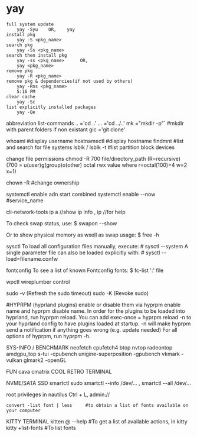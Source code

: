 # yay
    full system update
        yay -Syu    OR,    yay
    install pkg
        yay -S <pkg_name>
    search pkg
        yay -Ss <pkg_name>
    search then install pkg
        yay -ss <pkg_name>      OR,
        yay <pkg_name>
    remove pkg
        yay -R <pkg_name>    
    remove pkg & dependencies(if not used by others)
        yay -Rns <pkg_name>
        5:16 PM
    clear cache
        yay -Sc    
    list explicitly installed packages
        yay -Qe

abbreviation list-commands
    ..  ='cd ..'
    ... ='cd ../..'
    mk  ="mkdir -p"`    #mkdir with parent folders if non existant
    gic ='git clone'

whoami         #display username
hostnamectl    #display hostname
findmnt        #list and search for file systems
lsblk / lsblk -t #list partition block devices

change file permissions
    chmod -R 700 file/directory_path
      (R=recursive) (700 = u(user)g(group)o(other) octal rwx value where r=octal(100)=4 w=2 x=1)     

chown -R     #change ownership

systemctl enable adn start combined
    systemctl enable --now #service_name

cli-network-tools
    ip a //show ip info  ,     ip //for help

To check swap status, use:
$ swapon --show

Or to show physical memory as wxell as swap usage:
$ free -h

sysctl
    To load all configuration files manually, execute:
    # sysctl --system 
    A single parameter file can also be loaded explicitly with:
    # sysctl --load=filename.confw

fontconfig
    To see a list of known Fontconfig fonts:
    $ fc-list ':' file
    
wpctl    wireplumber control

sudo -v    (Refresh the sudo timeout)
sudo -K    (Revoke sudo)


#HYPRPM (hyprland plugins)
enable or disable them via hyprpm enable name and hyprpm disable name.
In order for the plugins to be loaded into hyprland, run hyprpm reload.
You can add    exec-once = hyprpm reload -n    to your hyprland config to have plugins loaded at startup. -n will make hyprpm send a notification if anything goes wrong (e.g. update needed)
For all options of hyprpm, run hyprpm -h.


SYS-INFO / BENCHMARK
    neofetch
    cpufetch4
    btop
    nvtop
    radeontop
    amdgpu_top
    s-tui -cpubench
    unigine-superposition -gpubench
    vkmark -vulkan 
    glmark2 -openGL

FUN
    cava
    cmatrix
    COOL RETRO TERMINAL

NVME/SATA SSD
    smartctl
        sudo smartctl --info /dev/... , smartctl --all /dev/...

root privileges in nautilus
    Ctrl + L, admin://

    convert -list font | less     #to obtain a list of fonts available on your computer

KITTY TERMINAL
    kitten @ --help    #To get a list of available actions, in kitty
    kitty +list-fonts  #To list fonts
    